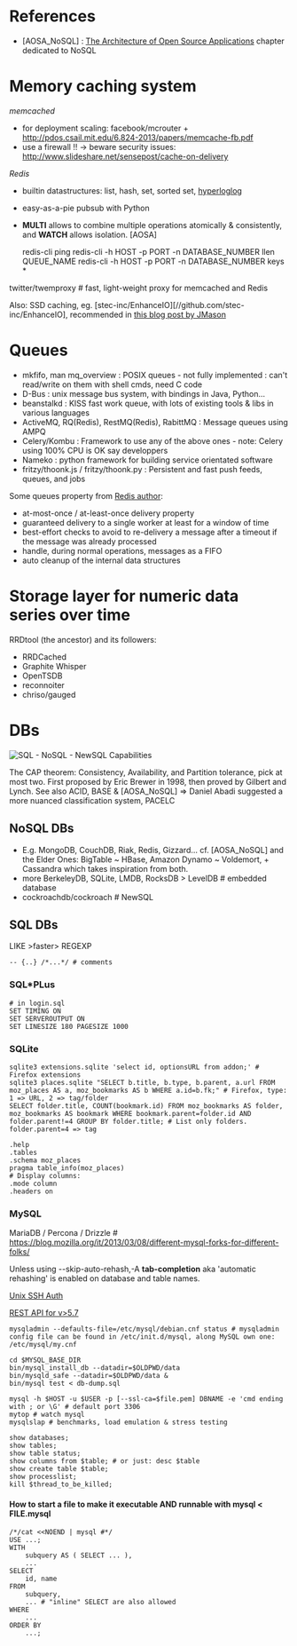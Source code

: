 # References
- [AOSA_NoSQL] : [The Architecture of Open Source Applications](http://www.aosabook.org) chapter dedicated to NoSQL

# Memory caching system
_memcached_

- for deployment scaling: facebook/mcrouter + http://pdos.csail.mit.edu/6.824-2013/papers/memcache-fb.pdf
- use a firewall !! -> beware security issues: http://www.slideshare.net/sensepost/cache-on-delivery

_Redis_

- builtin datastructures: list, hash, set, sorted set, [hyperloglog](http://antirez.com/news/75)
- easy-as-a-pie pubsub with Python
- **MULTI** allows to combine multiple operations atomically & consistently, and **WATCH** allows isolation. [AOSA]

    redis-cli ping
    redis-cli -h HOST -p PORT -n DATABASE_NUMBER llen QUEUE_NAME
    redis-cli -h HOST -p PORT -n DATABASE_NUMBER keys \*

twitter/twemproxy # fast, light-weight proxy for memcached and Redis

Also: SSD caching, eg. [stec-inc/EnhanceIO][//github.com/stec-inc/EnhanceIO], recommended in [this blog post by JMason](//swrveengineering.wordpress.com/2014/10/14/how-we-increased-our-ec2-event-throughput-by-50-for-free/)

# Queues
- mkfifo, man mq_overview : POSIX queues - not fully implemented : can't read/write on them with shell cmds, need C code
- D-Bus : unix message bus system, with bindings in Java, Python...
- beanstalkd : KISS fast work queue, with lots of existing tools & libs in various languages
- ActiveMQ, RQ(Redis), RestMQ(Redis), RabittMQ : Message queues using AMPQ
- Celery/Kombu : Framework to use any of the above ones - note: Celery using 100% CPU is OK say developpers
- Nameko : python framework for building service orientated software
- fritzy/thoonk.js / fritzy/thoonk.py : Persistent and fast push feeds, queues, and jobs

Some queues property from [Redis author](http://antirez.com/news/78):
- at-most-once / at-least-once delivery property
- guaranteed delivery to a single worker at least for a window of time
- best-effort checks to avoid to re-delivery a message after a timeout if the message was already processed
- handle, during normal operations, messages as a FIFO
- auto cleanup of the internal data structures

# Storage layer for numeric data series over time
RRDtool (the ancestor) and its followers:

- RRDCached
- Graphite Whisper
- OpenTSDB
- reconnoiter
- chriso/gauged

# DBs
![](https://raw.githubusercontent.com/cockroachdb/cockroach/master/resources/doc/sql-nosql-newsql.png "SQL - NoSQL - NewSQL Capabilities")

The CAP theorem: Consistency, Availability, and Partition tolerance, pick at most two.
First proposed by Eric Brewer in 1998, then proved by Gilbert and Lynch. See also ACID, BASE & [AOSA_NoSQL]
=> Daniel Abadi suggested a more nuanced classification system, PACELC

## NoSQL DBs

- E.g. MongoDB, CouchDB, Riak, Redis, Gizzard... cf. [AOSA_NoSQL]
and the Elder Ones: BigTable ~ HBase, Amazon Dynamo ~ Voldemort, + Cassandra which takes inspiration from both.
- more BerkeleyDB, SQLite, LMDB, RocksDB > LevelDB # embedded database
- cockroachdb/cockroach # NewSQL

## SQL DBs

LIKE >faster> REGEXP

    -- {..} /*...*/ # comments

### SQL*PLus

    # in login.sql
    SET TIMING ON
    SET SERVEROUTPUT ON
    SET LINESIZE 180 PAGESIZE 1000

### SQLite

    sqlite3 extensions.sqlite 'select id, optionsURL from addon;' # Firefox extensions
    sqlite3 places.sqlite "SELECT b.title, b.type, b.parent, a.url FROM moz_places AS a, moz_bookmarks AS b WHERE a.id=b.fk;" # Firefox, type: 1 => URL, 2 => tag/folder
    SELECT folder.title, COUNT(bookmark.id) FROM moz_bookmarks AS folder, moz_bookmarks AS bookmark WHERE bookmark.parent=folder.id AND folder.parent!=4 GROUP BY folder.title; # List only folders. folder.parent=4 => tag

    .help
    .tables
    .schema moz_places
    pragma table_info(moz_places)
    # Display columns:
    .mode column
    .headers on

### MySQL
MariaDB / Percona / Drizzle # https://blog.mozilla.org/it/2013/03/08/different-mysql-forks-for-different-folks/

Unless using --skip-auto-rehash,-A **tab-completion** aka 'automatic rehashing' is enabled on database and table names.

[Unix SSH Auth](http://www.mon-code.net/article/72/utiliser-le-compte-linux-pour-se-connecter-de-facon-securise-a-mariadb-et-mysql-sans-mot-de-passe)

[REST API for v>5.7](www.infoq.com/news/2014/09/MySQL-REST)

    mysqladmin --defaults-file=/etc/mysql/debian.cnf status # mysqladmin config file can be found in /etc/init.d/mysql, along MySQL own one: /etc/mysql/my.cnf

    cd $MYSQL_BASE_DIR
    bin/mysql_install_db --datadir=$OLDPWD/data
    bin/mysqld_safe --datadir=$OLDPWD/data &
    bin/mysql test < db-dump.sql

    mysql -h $HOST -u $USER -p [--ssl-ca=$file.pem] DBNAME -e 'cmd ending with ; or \G' # default port 3306
    mytop # watch mysql
    mysqlslap # benchmarks, load emulation & stress testing

    show databases;
    show tables;
    show table status;
    show columns from $table; # or just: desc $table
    show create table $table;
    show processlist;
    kill $thread_to_be_killed;

#### How to start a file to make it executable AND runnable with mysql < FILE.mysql

    /*/cat <<NOEND | mysql #*/
    USE ...;
    WITH
        subquery AS ( SELECT ... ),
        ...
    SELECT
        id, name
    FROM
        subquery,
        ... # "inline" SELECT are also allowed
    WHERE
        ...
    ORDER BY
        ...;
